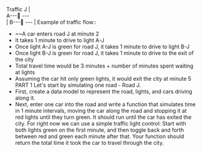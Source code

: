 Traffic
     J
     |      
A---🚦 ---     
     |
B---🚦 ---
     |
Example of traffic flow::
- ~~A car enters road J at minute 2
- It takes 1 minute to drive to light A-J
- Once light A-J is green for road J, it takes 1 minute to drive to light B-J
- Once light B-J is green for road J, it takes 1 minute to drive to the exit of the city
- Total travel time would be 3 minutes + number of minutes spent waiting at lights
- Assuming the car hit only green lights, it would exit the city at minute 5
  PART 1
  Let's start by simulating one road - Road J.
- First, create a data model to represent the road, lights, and cars driving along it.
- Next, enter one car into the road and write a function that simulates time in 1 minute intervals,
  moving the car along the road and stopping it at red lights until they turn green. It should run until the car has exited the city.
  For right now we can use a simple traffic light control: Start with both lights green on the first minute,
  and then toggle back and forth between red and green each minute after that.
  Your function should return the total time it took the car to travel through the city.
